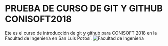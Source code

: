 # PRUEBA DE CURSO DE GIT  Y GITHUB CONISOFT2018
Ete es el curso de introducción de git y github para CONISOFT 2018 en la Facultad de Ingeniería en San Luis Potosí.
![Facultad de Ingeniería](https://upload.wikimedia.org/wikipedia/commons/thumb/3/32/FacultaddeIngenieriaUASLP.jpg/150px-FacultaddeIngenieriaUASLP.jpg)
